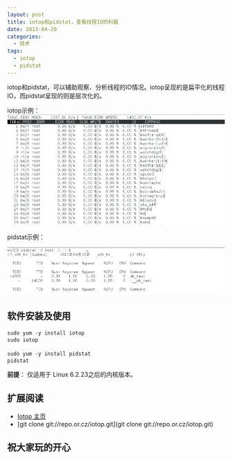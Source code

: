 ```yaml
---
layout: post
title: iotop和pidstat，查看线程IO的利器
date: 2013-04-20
categories:
  - 技术
tags:
  - iotop
  - pidstat
---
```


iotop和pidstat，可以辅助观察、分析线程的IO情况。iotop呈现的是扁平化的线程IO，而pidstat呈现的则是层次化的。

iotop示例：
![](/img/article/2013-04/20-02.png)

pidstat示例：

![](/img/article/2013-04/20-01.png)


## 软件安装及使用

    sudo yum -y install iotop
    sudo iotop

    sudo yum -y install pidstat
    pidstat

**前提**： 仅适用于 Linux 6.2.23之后的内核版本。


## 扩展阅读

* [Iotop 主页](http://guichaz.free.fr/iotop/)
* [git clone git://repo.or.cz/iotop.git](git clone git://repo.or.cz/iotop.git)


## 祝大家玩的开心

